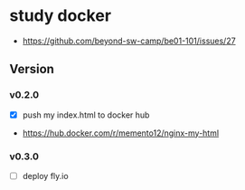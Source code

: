 # study docker
- https://github.com/beyond-sw-camp/be01-101/issues/27

## Version
### v0.2.0
- [x] push my index.html to docker hub
- https://hub.docker.com/r/memento12/nginx-my-html

### v0.3.0
- [ ] deploy fly.io
